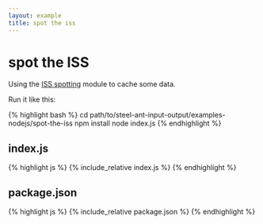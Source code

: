 ```yaml
---
layout: example
title: spot the iss
---
```

# spot the ISS

Using the [ISS spotting](https://www.npmjs.com/package/spotthestation-rss-reader) module to cache some data.  

Run it like this:


{% highlight bash %}
cd path/to/steel-ant-input-output/examples-nodejs/spot-the-iss
npm install
node index.js
{% endhighlight %}


## index.js  

{% highlight js %}
{% include_relative index.js %}
{% endhighlight %}

## package.json  

{% highlight js %}
{% include_relative package.json %}
{% endhighlight %}

